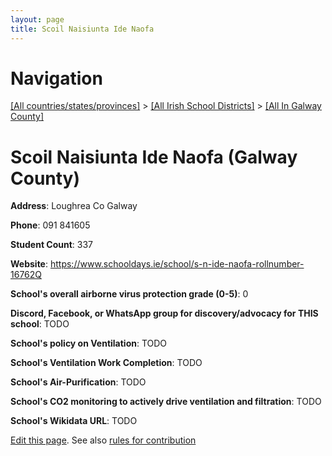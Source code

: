 ```yaml
---
layout: page
title: Scoil Naisiunta Ide Naofa
---
```

# Navigation

[[All countries/states/provinces]](../../..) > [[All Irish School Districts]](../..) > [[All In Galway County]](..)

# Scoil Naisiunta Ide Naofa (Galway County)

**Address**: Loughrea Co Galway

**Phone**: 091 841605

**Student Count**: 337

**Website**: <https://www.schooldays.ie/school/s-n-ide-naofa-rollnumber-16762Q>

**School's overall airborne virus protection grade (0-5)**: 0

**Discord, Facebook, or WhatsApp group for discovery/advocacy for THIS school**: TODO

**School's policy on Ventilation**: TODO

**School's Ventilation Work Completion**: TODO

**School's Air-Purification**: TODO

**School's CO2 monitoring to actively drive ventilation and filtration**: TODO

**School's Wikidata URL**: TODO


[Edit this page](https://github.com/ventilate-schools/Ireland/edit/main/./Galway_County/Scoil_Naisiunta_Ide_Naofa.md). See also [rules for contribution](../../../contribution-rules/)
